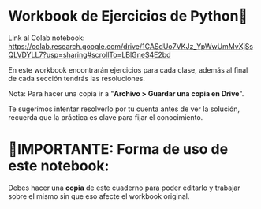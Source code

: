 # **Workbook de Ejercicios de Python🐍**

Link al Colab notebook: https://colab.research.google.com/drive/1CASdUo7VKJz_YpWwUmMvXjSsQLVDYLL7?usp=sharing#scrollTo=LBlGneS4E2bd

En este workbook encontrarán ejercicios para cada clase, además al final de cada sección tendrás las resoluciones.

Nota: Para hacer una copia ir a "**Archivo > Guardar una copia en Drive**".

Te sugerimos intentar resolverlo por tu cuenta antes de ver la solución, recuerda que la práctica es clave para fijar el conocimiento.

# **🚨IMPORTANTE: Forma de uso de este notebook:**

Debes hacer una **copia** de este cuaderno para poder editarlo y trabajar sobre el mismo sin que eso afecte el workbook original.

